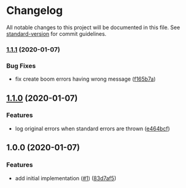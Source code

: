 # Changelog

All notable changes to this project will be documented in this file. See [standard-version](https://github.com/conventional-changelog/standard-version) for commit guidelines.

### [1.1.1](https://github.com/moxystudio/next-rest-api/compare/v1.1.0...v1.1.1) (2020-01-07)


### Bug Fixes

* fix create boom errors having wrong message ([f165b7a](https://github.com/moxystudio/next-rest-api/commit/f165b7af8f1d55d3ce8058b48b7c2638e62d7d15))

## [1.1.0](https://github.com/moxystudio/next-rest-api/compare/v1.0.0...v1.1.0) (2020-01-07)


### Features

* log original errors when standard errors are thrown ([e464bcf](https://github.com/moxystudio/next-rest-api/commit/e464bcf47d90e49fbbf7994b6eacf52f83005014))

## 1.0.0 (2020-01-07)


### Features

* add initial implementation ([#1](https://github.com/moxystudio/next-rest-api/issues/1)) ([83d7af5](https://github.com/moxystudio/next-rest-api/commit/83d7af5ade0232cde61aa84465c26e54aadf4611))
